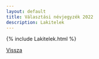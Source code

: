 ```yaml
---
layout: default
title: Választási névjegyzék 2022
description: Lakitelek
---
```


{% include Lakitelek.html %}

[Vissza](./)